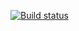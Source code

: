 [![Build status](https://ci.appveyor.com/api/projects/status/8wtxqbjqx0nnsfsl?svg=true)](https://ci.appveyor.com/project/Shurkovalina/2-3-2)